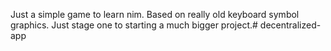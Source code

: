 Just a simple game to learn nim. Based on really old
keyboard symbol graphics. Just stage one to starting a much
bigger project.# decentralized-app
